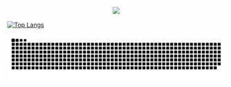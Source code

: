 <div id="header" align="center">
  <img src="https://media.giphy.com/media/M9gbBd9nbDrOTu1Mqx/giphy.gif" width="100"/>
</div>

[![Top Langs](https://github-readme-stats.vercel.app/api/top-langs/?username=Haluk-Bilgic&layout=compact&theme=radical)](https://github.com/Haluk-Bilgic/github-readme-stats)         

![Snake animation](https://raw.githubusercontent.com/Haluk-Bilgic/Haluk-Bilgic/output/github-contribution-grid-snake.svg)
